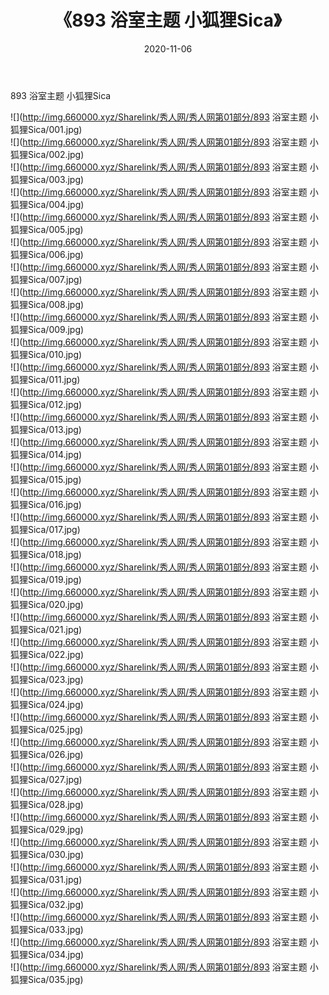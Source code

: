 ﻿---
layout: post
title:  《893 浴室主题 小狐狸Sica》
date:   2020-11-06
img: http://img.660000.xyz/Sharelink/秀人网/秀人网第01部分/893 浴室主题 小狐狸Sica/000.jpg
categories: [美女, 清纯, 唯美]
---

893 浴室主题 小狐狸Sica

  ![](http://img.660000.xyz/Sharelink/秀人网/秀人网第01部分/893 浴室主题 小狐狸Sica/001.jpg) <br> ![](http://img.660000.xyz/Sharelink/秀人网/秀人网第01部分/893 浴室主题 小狐狸Sica/002.jpg) <br> ![](http://img.660000.xyz/Sharelink/秀人网/秀人网第01部分/893 浴室主题 小狐狸Sica/003.jpg) <br> ![](http://img.660000.xyz/Sharelink/秀人网/秀人网第01部分/893 浴室主题 小狐狸Sica/004.jpg) <br> ![](http://img.660000.xyz/Sharelink/秀人网/秀人网第01部分/893 浴室主题 小狐狸Sica/005.jpg) <br> ![](http://img.660000.xyz/Sharelink/秀人网/秀人网第01部分/893 浴室主题 小狐狸Sica/006.jpg) <br> ![](http://img.660000.xyz/Sharelink/秀人网/秀人网第01部分/893 浴室主题 小狐狸Sica/007.jpg) <br> ![](http://img.660000.xyz/Sharelink/秀人网/秀人网第01部分/893 浴室主题 小狐狸Sica/008.jpg) <br> ![](http://img.660000.xyz/Sharelink/秀人网/秀人网第01部分/893 浴室主题 小狐狸Sica/009.jpg) <br> ![](http://img.660000.xyz/Sharelink/秀人网/秀人网第01部分/893 浴室主题 小狐狸Sica/010.jpg) <br> ![](http://img.660000.xyz/Sharelink/秀人网/秀人网第01部分/893 浴室主题 小狐狸Sica/011.jpg) <br> ![](http://img.660000.xyz/Sharelink/秀人网/秀人网第01部分/893 浴室主题 小狐狸Sica/012.jpg) <br> ![](http://img.660000.xyz/Sharelink/秀人网/秀人网第01部分/893 浴室主题 小狐狸Sica/013.jpg) <br> ![](http://img.660000.xyz/Sharelink/秀人网/秀人网第01部分/893 浴室主题 小狐狸Sica/014.jpg) <br> ![](http://img.660000.xyz/Sharelink/秀人网/秀人网第01部分/893 浴室主题 小狐狸Sica/015.jpg) <br> ![](http://img.660000.xyz/Sharelink/秀人网/秀人网第01部分/893 浴室主题 小狐狸Sica/016.jpg) <br> ![](http://img.660000.xyz/Sharelink/秀人网/秀人网第01部分/893 浴室主题 小狐狸Sica/017.jpg) <br> ![](http://img.660000.xyz/Sharelink/秀人网/秀人网第01部分/893 浴室主题 小狐狸Sica/018.jpg) <br> ![](http://img.660000.xyz/Sharelink/秀人网/秀人网第01部分/893 浴室主题 小狐狸Sica/019.jpg) <br> ![](http://img.660000.xyz/Sharelink/秀人网/秀人网第01部分/893 浴室主题 小狐狸Sica/020.jpg) <br> ![](http://img.660000.xyz/Sharelink/秀人网/秀人网第01部分/893 浴室主题 小狐狸Sica/021.jpg) <br> ![](http://img.660000.xyz/Sharelink/秀人网/秀人网第01部分/893 浴室主题 小狐狸Sica/022.jpg) <br> ![](http://img.660000.xyz/Sharelink/秀人网/秀人网第01部分/893 浴室主题 小狐狸Sica/023.jpg) <br> ![](http://img.660000.xyz/Sharelink/秀人网/秀人网第01部分/893 浴室主题 小狐狸Sica/024.jpg) <br> ![](http://img.660000.xyz/Sharelink/秀人网/秀人网第01部分/893 浴室主题 小狐狸Sica/025.jpg) <br> ![](http://img.660000.xyz/Sharelink/秀人网/秀人网第01部分/893 浴室主题 小狐狸Sica/026.jpg) <br> ![](http://img.660000.xyz/Sharelink/秀人网/秀人网第01部分/893 浴室主题 小狐狸Sica/027.jpg) <br> ![](http://img.660000.xyz/Sharelink/秀人网/秀人网第01部分/893 浴室主题 小狐狸Sica/028.jpg) <br> ![](http://img.660000.xyz/Sharelink/秀人网/秀人网第01部分/893 浴室主题 小狐狸Sica/029.jpg) <br> ![](http://img.660000.xyz/Sharelink/秀人网/秀人网第01部分/893 浴室主题 小狐狸Sica/030.jpg) <br> ![](http://img.660000.xyz/Sharelink/秀人网/秀人网第01部分/893 浴室主题 小狐狸Sica/031.jpg) <br> ![](http://img.660000.xyz/Sharelink/秀人网/秀人网第01部分/893 浴室主题 小狐狸Sica/032.jpg) <br> ![](http://img.660000.xyz/Sharelink/秀人网/秀人网第01部分/893 浴室主题 小狐狸Sica/033.jpg) <br> ![](http://img.660000.xyz/Sharelink/秀人网/秀人网第01部分/893 浴室主题 小狐狸Sica/034.jpg) <br> ![](http://img.660000.xyz/Sharelink/秀人网/秀人网第01部分/893 浴室主题 小狐狸Sica/035.jpg) <br>